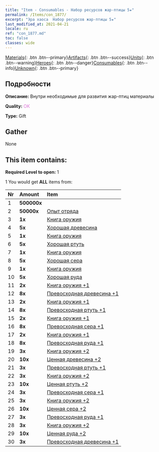 ```yaml
---
title: "Item - Consumables - Набор ресурсов жар-птицы 5★"
permalink: /Items/con_1877/
excerpt: "Эра хаоса  Набор ресурсов жар-птицы 5★"
last_modified_at: 2021-04-21
locale: ru
ref: "con_1877.md"
toc: false
classes: wide
---
```

 [Materials](/ru/Items/){: .btn .btn--primary}[Artifacts](/ru/Items/Artifacts/){: .btn .btn--success}[Units](/ru/Items/Units/){: .btn .btn--warning}[Heroes](/ru/Items/Heroes/){: .btn .btn--danger}[Consumables](/ru/Items/Consumables/){: .btn .btn--info}[Unknown](/ru/Items/Unknown/){: .btn .btn--primary}

## Подробности
 **Описание:** Внутри необходимые для развития жар-птиц материалы 

 **Quality:** <span style="color: #DA70D6">OK</span>

 **Type:** Gift

## Gather

  None

## This item contains:

 **Required Level to open:** 1

 1 You would get **ALL** items  from:

  | Nr | Amount |     Item    |
  |:---|:-------|:------------|
  | 1 |  **500000x** | <i class="fas fa-coins"/> |  | 
  | 2 |  **50000x** | [Опыт отряда](/ru/Items/con_902/) |  | 
  | 3 |  **1x** | [Книга оружия](/ru/Items/mat_18/) |  | 
  | 4 |  **5x** | [Хорошая древесина](/ru/Items/mat_13/) |  | 
  | 5 |  **1x** | [Книга оружия](/ru/Items/mat_18/) |  | 
  | 6 |  **5x** | [Хорошая ртуть](/ru/Items/mat_14/) |  | 
  | 7 |  **1x** | [Книга оружия](/ru/Items/mat_18/) |  | 
  | 8 |  **5x** | [Хорошая сера](/ru/Items/mat_15/) |  | 
  | 9 |  **1x** | [Книга оружия](/ru/Items/mat_18/) |  | 
  | 10 |  **5x** | [Хорошая руда](/ru/Items/mat_12/) |  | 
  | 11 |  **2x** | [Книга оружия +1](/ru/Items/mat_25/) |  | 
  | 12 |  **8x** | [Превосходная древесина +1](/ru/Items/mat_20/) |  | 
  | 13 |  **2x** | [Книга оружия +1](/ru/Items/mat_25/) |  | 
  | 14 |  **8x** | [Превосходная ртуть +1](/ru/Items/mat_21/) |  | 
  | 15 |  **2x** | [Книга оружия +1](/ru/Items/mat_25/) |  | 
  | 16 |  **8x** | [Превосходная сера +1](/ru/Items/mat_22/) |  | 
  | 17 |  **2x** | [Книга оружия +1](/ru/Items/mat_25/) |  | 
  | 18 |  **8x** | [Превосходная руда +1](/ru/Items/mat_19/) |  | 
  | 19 |  **3x** | [Книга оружия +2](/ru/Items/mat_32/) |  | 
  | 20 |  **10x** | [Ценная древесина +2](/ru/Items/mat_27/) |  | 
  | 21 |  **3x** | [Превосходная ртуть +1](/ru/Items/mat_21/) |  | 
  | 22 |  **3x** | [Книга оружия +2](/ru/Items/mat_32/) |  | 
  | 23 |  **10x** | [Ценная ртуть +2](/ru/Items/mat_28/) |  | 
  | 24 |  **3x** | [Превосходная сера +1](/ru/Items/mat_22/) |  | 
  | 25 |  **3x** | [Книга оружия +2](/ru/Items/mat_32/) |  | 
  | 26 |  **10x** | [Ценная сера +2](/ru/Items/mat_29/) |  | 
  | 27 |  **3x** | [Превосходная руда +1](/ru/Items/mat_19/) |  | 
  | 28 |  **3x** | [Книга оружия +2](/ru/Items/mat_32/) |  | 
  | 29 |  **10x** | [Ценная руда +2](/ru/Items/mat_26/) |  | 
  | 30 |  **3x** | [Превосходная древесина +1](/ru/Items/mat_20/) |  | 
